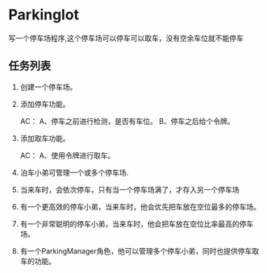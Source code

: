 # Parkinglot

写一个停车场程序,这个停车场可以停车可以取车，没有空余车位就不能停车

## 任务列表

1. 创建一个停车场。

2. 添加停车功能。

	AC：
	A、停车之前进行检测，是否有车位。
	B、停车之后给个令牌。

3. 添加取车功能。

	AC：
	A、使用令牌进行取车。
	
	
4. 泊车小弟可管理一个或多个停车场.

5. 当来车时，会依次停车，只有当一个停车场满了，才存入另一个停车场

6. 有一个更高效的停车小弟，当来车时，他会优先把车放在空位最多的停车场。

7. 有一个非常聪明的停车小弟，当来车时，他会把车放在空位比率最高的停车场。

8. 有一个ParkingManager角色，他可以管理多个停车小弟，同时也提供停车取车的功能。